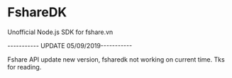 # FshareDK
Unofficial Node.js SDK for fshare.vn

----------- UPDATE 05/09/2019-----------

Fshare API update new version, fsharedk not working on current time. 
Tks for reading.